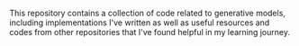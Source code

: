 This repository contains a collection of code related to generative models, including implementations I've written as well as useful resources and codes from other repositories that I've found helpful in my learning journey.
